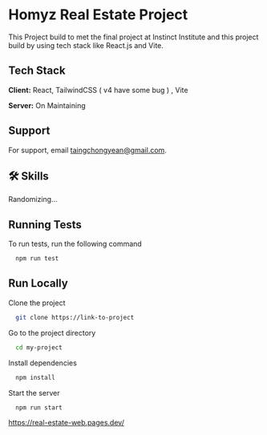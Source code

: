 
# Homyz Real Estate Project

This Project build to met the final project at Instinct Institute and this project build by using tech stack like React.js and Vite.


## Tech Stack

**Client:** React, TailwindCSS ( v4 have some bug )  , Vite

**Server:** On Maintaining


## Support

For support, email taingchongyean@gmail.com.


## 🛠 Skills
Randomizing...


## Running Tests

To run tests, run the following command

```bash
  npm run test
```


## Run Locally

Clone the project

```bash
  git clone https://link-to-project
```

Go to the project directory

```bash
  cd my-project
```

Install dependencies

```bash
  npm install
```

Start the server

```bash
  npm run start
```
 https://real-estate-web.pages.dev/


